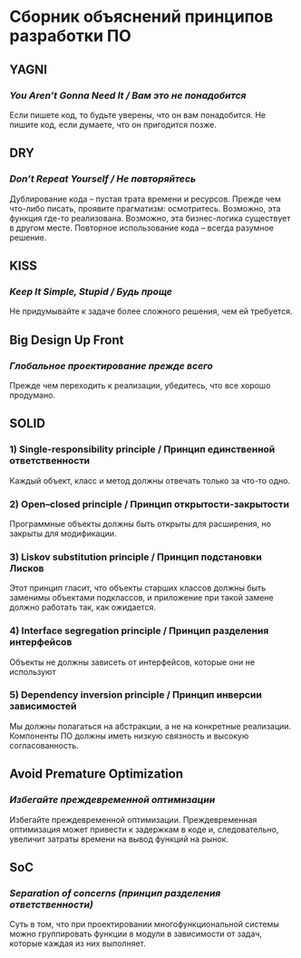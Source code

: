 # Сборник объяснений принципов разработки ПО
## <b>YAGNI</b> 
### <i>You Aren’t Gonna Need It / Вам это не понадобится</i>
Если пишете код, то будьте уверены, что он вам понадобится. Не пишите код, если думаете, что он пригодится позже.

## <b>DRY</b>
### <i>Don’t Repeat Yourself / Не повторяйтесь</i>
Дублирование кода – пустая трата времени и ресурсов. Прежде чем что-либо писать, проявите прагматизм: осмотритесь. Возможно, эта функция где-то реализована. Возможно, эта бизнес-логика существует в другом месте. Повторное использование кода – всегда разумное решение.

## <b>KISS</b>
### <i>Keep It Simple, Stupid / Будь проще</i>
Не придумывайте к задаче более сложного решения, чем ей требуется.

## <b>Big Design Up Front</b>
### <i>Глобальное проектирование прежде всего</i>
Прежде чем переходить к реализации, убедитесь, что все хорошо продумано.

## <b>SOLID</b>
### <b>1) Single-responsibility principle / Принцип единственной ответственности</b>
Каждый объект, класс и метод должны отвечать только за что-то одно.
### <b>2) Open–closed principle / Принцип открытости-закрытости</b>
Программные объекты должны быть открыты для расширения, но закрыты для модификации.
### <b>3) Liskov substitution principle / Принцип подстановки Лисков</b>
Этот принцип гласит, что объекты старших классов должны быть заменимы объектами подклассов, и приложение при такой замене должно работать так, как ожидается.
### <b>4) Interface segregation principle / Принцип разделения интерфейсов</b>
Объекты не должны зависеть от интерфейсов, которые они не используют
### <b>5) Dependency inversion principle / Принцип инверсии зависимостей</b>
Мы должны полагаться на абстракции, а не на конкретные реализации. Компоненты ПО должны иметь низкую связность и высокую согласованность.

## <b>Avoid Premature Optimization</b>
### <i>Избегайте преждевременной оптимизации</i>
Избегайте преждевременной оптимизации. Преждевременная оптимизация может привести к задержкам в коде и, следовательно, увеличит затраты времени на вывод функций на рынок.

## <b>SoC</b>
### <i>Separation оf concerns (принцип разделения ответственности)</i>
Суть в том, что при проектировании многофункциональной системы можно группировать функции в модули в зависимости от задач, которые каждая из них выполняет.